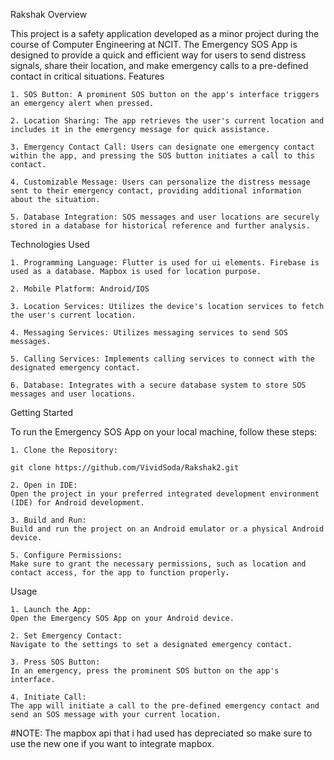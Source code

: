 Rakshak
Overview

This project is a safety application developed as a minor project during the course of Computer Engineering at NCIT. The Emergency SOS App is designed to provide a quick and efficient way for users to send distress signals, share their location, and make emergency calls to a pre-defined contact in critical situations.
Features

    1. SOS Button: A prominent SOS button on the app's interface triggers an emergency alert when pressed.

    2. Location Sharing: The app retrieves the user's current location and includes it in the emergency message for quick assistance.

    3. Emergency Contact Call: Users can designate one emergency contact within the app, and pressing the SOS button initiates a call to this contact.

    4. Customizable Message: Users can personalize the distress message sent to their emergency contact, providing additional information about the situation.

    5. Database Integration: SOS messages and user locations are securely stored in a database for historical reference and further analysis.

Technologies Used

    1. Programming Language: Flutter is used for ui elements. Firebase is used as a database. Mapbox is used for location purpose.

    2. Mobile Platform: Android/IOS

    3. Location Services: Utilizes the device's location services to fetch the user's current location.

    4. Messaging Services: Utilizes messaging services to send SOS messages.

    5. Calling Services: Implements calling services to connect with the designated emergency contact.

    6. Database: Integrates with a secure database system to store SOS messages and user locations.

Getting Started

To run the Emergency SOS App on your local machine, follow these steps:

    1. Clone the Repository:

    git clone https://github.com/VividSoda/Rakshak2.git

    2. Open in IDE:
    Open the project in your preferred integrated development environment (IDE) for Android development.

    3. Build and Run:
    Build and run the project on an Android emulator or a physical Android device.

    5. Configure Permissions:
    Make sure to grant the necessary permissions, such as location and contact access, for the app to function properly.

Usage

    1. Launch the App:
    Open the Emergency SOS App on your Android device.

    2. Set Emergency Contact:
    Navigate to the settings to set a designated emergency contact.

    3. Press SOS Button:
    In an emergency, press the prominent SOS button on the app's interface.

    4. Initiate Call:
    The app will initiate a call to the pre-defined emergency contact and send an SOS message with your current location.

#NOTE: The mapbox api that i had used has depreciated so make sure to use the new one if you want to integrate mapbox.